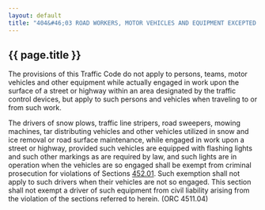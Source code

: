 ---
layout: default 
title: "404&#46;03 ROAD WORKERS, MOTOR VEHICLES AND EQUIPMENT EXCEPTED."---

{{ page.title }}
----------------

The provisions of this Traffic Code do not apply to persons, teams,
motor vehicles and other equipment while actually engaged in work upon
the surface of a street or highway within an area designated by the
traffic control devices, but apply to such persons and vehicles when
traveling to or from such work.

The drivers of snow plows, traffic line stripers, road sweepers, mowing
machines, tar distributing vehicles and other vehicles utilized in snow
and ice removal or road surface maintenance, while engaged in work upon
a street or highway, provided such vehicles are equipped with flashing
lights and such other markings as are required by law, and such lights
are in operation when the vehicles are so engaged shall be exempt from
criminal prosecution for violations of Sections [452.01](1f0da391.html).
Such exemption shall not apply to such drivers when their vehicles are
not so engaged. This section shall not exempt a driver of such equipment
from civil liability arising from the violation of the sections referred
to herein. (ORC 4511.04)
